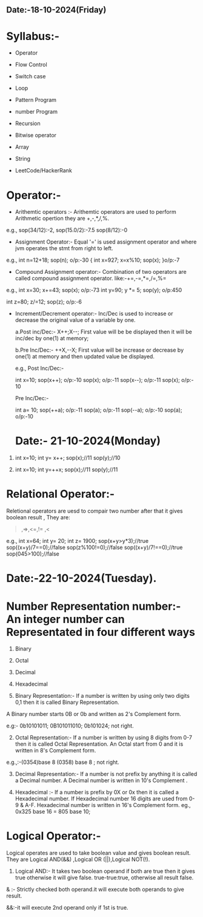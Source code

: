 ## Date:-18-10-2024(Friday)

# Syllabus:-

- Operator
- Flow Control
- Switch case
- Loop



- Pattern Program
- number Program
- Recursion
- Bitwise operator
- Array
- String
- LeetCode/HackerRank

# Operator:-

- Arithemtic operators :- Arithemtic operators are used to perform Arithmetic opertion they are +,-,\*,/,%.

e.g., sop(34/12):-2,
sop(15.0/2):-7.5
sop(8/12):-0

- Assignment Operator:-
  Equal '=' is used assignment operator and where jvm operates the stmt from right to left.

e.g., int n=12+18;
sop(n); o/p:-30
{ int x=927;
x=x%10;
sop(x); }o/p:-7

- Compound Assignment operator:-
  Combination of two operators are called compound assignment operator.
  like:-+=,-=,\*=,/=,%=

e.g., int x=30;
x+=43;
sop(x); o/p:-73
int y=90;
y \*= 5;
sop(y); o/p:450

int z=80;
z/=12;
sop(z); o/p:-6

- Increment/Decrement operator:-
  Inc/Dec is used to increase or decrease the original value of a variable by one.

  a.Post inc/Dec:-
  X++;X--;
  First value will be be displayed then it will be inc/dec by one(1) at memory;

  b.Pre Inc/Dec:-
  ++X,--X;
  First value will be increase or decrease by one(1) at memory and then updated value be displayed.

  e.g., Post Inc/Dec:-

  int x=10;
  sop(x++); o/p:-10
  sop(x); o/p:-11
  sop(x--); o/p:-11
  sop(x); o/p:- 10

  Pre Inc/Dec:-

  int a= 10;
  sop(++a); o/p:-11
  sop(a); o/p:-11
  sop(--a); o/p:-10
  sop(a); o/p:-10

  # Date:- 21-10-2024(Monday)

1. int x=10;
   int y= x++;
   sop(x);//11
   sop(y);//10

2. int x=10;
   int y=++x;
   sop(x);//11
   sop(y);//11

# Relational Operator:-

Reletional operators are uesd to compair two number after that it gives boolean result ,
They are:

> ,=>,<=,!=
> ,<

e.g., int x=64;
int y= 20;
int z= 1900;
sop(x+y>y\*3);//true
sop((x+y)/7==0);//false
sop(z%100!=0);//false
sop((x+y)/7!==0);//true
sop(045>100);//false

# Date:-22-10-2024(Tuesday).

# Number Representation number:- An integer number can Representated in four different ways

1. Binary
2. Octal
3. Decimal
4. Hexadecimal

5. Binary Representation:- If a number is written by using only two digits 0,1 then it is called Binary Representation.

A Binary number starts 0B or 0b and written as 2's Complement form.

e.g:- 0b10101011;
0B101011010;
0b101024; not right.

2. Octal Representation:- If a number is written by using 8 digits from 0-7 then it is called Octal Representation.
   An Octal start from 0 and it is written in 8's Complement form.

e.g.,:-(0354)base 8
(0358) base 8 ; not right.

3. Decimal Representation:- If a number is not prefix by anything it is called a Decimal number.
   A Decimal number is written in 10's Complement .

4. Hexadecimal :- If a number is prefix by 0X or 0x then it is called a Hexadecimal number.
   If Hexadecimal number 16 digits are used from 0-9 & A-F.
   Hexadecimal number is written in 16's Complement form.
   eg., 0x325 base 16 = 805 base 10;

# Logical Operator:-

Logical operates are used to take boolean value and gives boolean result.
They are Logical AND(&&) ,Logical OR (||),Logical NOT(!).

1. Logical AND:- It takes two boolean operand if both are true then it gives true otherwise it will give false.
   true-true:true, otherwise all result false.

& :- Strictly checked both operand.it will execute both operands to give result.

&&:-it will execute 2nd operand only if 1st is true.
